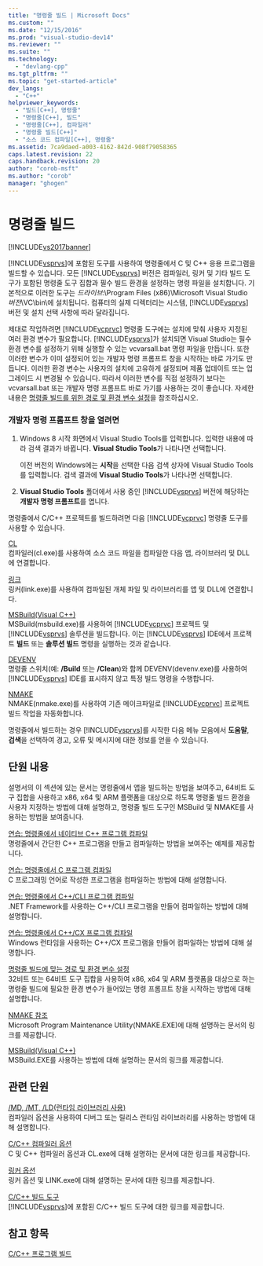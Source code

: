 ```yaml
---
title: "명령줄 빌드 | Microsoft Docs"
ms.custom: ""
ms.date: "12/15/2016"
ms.prod: "visual-studio-dev14"
ms.reviewer: ""
ms.suite: ""
ms.technology: 
  - "devlang-cpp"
ms.tgt_pltfrm: ""
ms.topic: "get-started-article"
dev_langs: 
  - "C++"
helpviewer_keywords: 
  - "빌드[C++], 명령줄"
  - "명령줄[C++], 빌드"
  - "명령줄[C++], 컴파일러"
  - "명령줄 빌드[C++]"
  - "소스 코드 컴파일[C++], 명령줄"
ms.assetid: 7ca9daed-a003-4162-842d-908f79058365
caps.latest.revision: 22
caps.handback.revision: 20
author: "corob-msft"
ms.author: "corob"
manager: "ghogen"
---
```

# 명령줄 빌드
[!INCLUDE[vs2017banner](../assembler/inline/includes/vs2017banner.md)]

[!INCLUDE[vsprvs](../assembler/masm/includes/vsprvs_md.md)]에 포함된 도구를 사용하여 명령줄에서 C 및 C\+\+ 응용 프로그램을 빌드할 수 있습니다.  모든 [!INCLUDE[vsprvs](../assembler/masm/includes/vsprvs_md.md)] 버전은 컴파일러, 링커 및 기타 빌드 도구가 포함된 명령줄 도구 집합과 필수 빌드 환경을 설정하는 명령 파일을 설치합니다.  기본적으로 이러한 도구는 *드라이브*:\\Program Files \(x86\)\\Microsoft Visual Studio *버전*\\VC\\bin\\에 설치됩니다.  컴퓨터의 실제 디렉터리는 시스템, [!INCLUDE[vsprvs](../assembler/masm/includes/vsprvs_md.md)] 버전 및 설치 선택 사항에 따라 달라집니다.  
  
 제대로 작업하려면 [!INCLUDE[vcprvc](../build/includes/vcprvc_md.md)] 명령줄 도구에는 설치에 맞춰 사용자 지정된 여러 환경 변수가 필요합니다.  [!INCLUDE[vsprvs](../assembler/masm/includes/vsprvs_md.md)]가 설치되면 Visual Studio는 필수 환경 변수를 설정하기 위해 실행할 수 있는 vcvarsall.bat 명령 파일을 만듭니다.  또한 이러한 변수가 이미 설정되어 있는 개발자 명령 프롬프트 창을 시작하는 바로 가기도 만듭니다.  이러한 환경 변수는 사용자의 설치에 고유하게 설정되며 제품 업데이트 또는 업그레이드 시 변경될 수 있습니다.  따라서 이러한 변수를 직접 설정하기 보다는 vcvarsall.bat 또는 개발자 명령 프롬프트 바로 가기를 사용하는 것이 좋습니다.  자세한 내용은 [명령줄 빌드를 위한 경로 및 환경 변수 설정](../build/setting-the-path-and-environment-variables-for-command-line-builds.md)을 참조하십시오.  
  
### 개발자 명령 프롬프트 창을 열려면  
  
1.  Windows 8 시작 화면에서 Visual Studio Tools를 입력합니다.  입력한 내용에 따라 검색 결과가 바뀝니다. **Visual Studio Tools**가 나타나면 선택합니다.  
  
     이전 버전의 Windows에는 **시작**을 선택한 다음 검색 상자에 Visual Studio Tools를 입력합니다.  검색 결과에 **Visual Studio Tools**가 나타나면 선택합니다.  
  
2.  **Visual Studio Tools** 폴더에서 사용 중인 [!INCLUDE[vsprvs](../assembler/masm/includes/vsprvs_md.md)] 버전에 해당하는 **개발자 명령 프롬프트**를 엽니다.  
  
 명령줄에서 C\/C\+\+ 프로젝트를 빌드하려면 다음 [!INCLUDE[vcprvc](../build/includes/vcprvc_md.md)] 명령줄 도구를 사용할 수 있습니다.  
  
 [CL](../build/reference/compiling-a-c-cpp-program.md)  
 컴파일러\(cl.exe\)를 사용하여 소스 코드 파일을 컴파일한 다음 앱, 라이브러리 및 DLL에 연결합니다.  
  
 [링크](../build/reference/linking.md)  
 링커\(link.exe\)를 사용하여 컴파일된 개체 파일 및 라이브러리를 앱 및 DLL에 연결합니다.  
  
 [MSBuild\(Visual C\+\+\)](../build/msbuild-visual-cpp.md)  
 MSBuild\(msbuild.exe\)를 사용하여 [!INCLUDE[vcprvc](../build/includes/vcprvc_md.md)] 프로젝트 및 [!INCLUDE[vsprvs](../assembler/masm/includes/vsprvs_md.md)] 솔루션을 빌드합니다.  이는 [!INCLUDE[vsprvs](../assembler/masm/includes/vsprvs_md.md)] IDE에서 프로젝트 **빌드** 또는 **솔루션 빌드** 명령을 실행하는 것과 같습니다.  
  
 [DEVENV](../Topic/Devenv%20Command%20Line%20Switches.md)  
 명령줄 스위치\(예: **\/Build** 또는 **\/Clean**\)와 함께 DEVENV\(devenv.exe\)를 사용하여 [!INCLUDE[vsprvs](../assembler/masm/includes/vsprvs_md.md)] IDE를 표시하지 않고 특정 빌드 명령을 수행합니다.  
  
 [NMAKE](../build/nmake-reference.md)  
 NMAKE\(nmake.exe\)를 사용하여 기존 메이크파일로 [!INCLUDE[vcprvc](../build/includes/vcprvc_md.md)] 프로젝트 빌드 작업을 자동화합니다.  
  
 명령줄에서 빌드하는 경우 [!INCLUDE[vsprvs](../assembler/masm/includes/vsprvs_md.md)]를 시작한 다음 메뉴 모음에서 **도움말**, **검색**을 선택하여 경고, 오류 및 메시지에 대한 정보를 얻을 수 있습니다.  
  
## 단원 내용  
 설명서의 이 섹션에 있는 문서는 명령줄에서 앱을 빌드하는 방법을 보여주고, 64비트 도구 집합을 사용하고 x86, x64 및 ARM 플랫폼을 대상으로 하도록 명령줄 빌드 환경을 사용자 지정하는 방법에 대해 설명하고, 명령줄 빌드 도구인 MSBuild 및 NMAKE를 사용하는 방법을 보여줍니다.  
  
 [연습: 명령줄에서 네이티브 C\+\+ 프로그램 컴파일](../build/walkthrough-compiling-a-native-cpp-program-on-the-command-line.md)  
 명령줄에서 간단한 C\+\+ 프로그램을 만들고 컴파일하는 방법을 보여주는 예제를 제공합니다.  
  
 [연습: 명령줄에서 C 프로그램 컴파일](../Topic/Walkthrough:%20Compiling%20a%20C%20Program%20on%20the%20Command%20Line.md)  
 C 프로그래밍 언어로 작성한 프로그램을 컴파일하는 방법에 대해 설명합니다.  
  
 [연습: 명령줄에서 C\+\+\/CLI 프로그램 컴파일](../build/walkthrough-compiling-a-cpp-cli-program-on-the-command-line.md)  
 .NET Framework를 사용하는 C\+\+\/CLI 프로그램을 만들어 컴파일하는 방법에 대해 설명합니다.  
  
 [연습: 명령줄에서 C\+\+\/CX 프로그램 컴파일](../build/walkthrough-compiling-a-cpp-cx-program-on-the-command-line.md)  
 Windows 런타임을 사용하는 C\+\+\/CX 프로그램을 만들어 컴파일하는 방법에 대해 설명합니다.  
  
 [명령줄 빌드에 맞는 경로 및 환경 변수 설정](../build/setting-the-path-and-environment-variables-for-command-line-builds.md)  
 32비트 또는 64비트 도구 집합을 사용하여 x86, x64 및 ARM 플랫폼을 대상으로 하는 명령줄 빌드에 필요한 환경 변수가 들어있는 명령 프롬프트 창을 시작하는 방법에 대해 설명합니다.  
  
 [NMAKE 참조](../build/nmake-reference.md)  
 Microsoft Program Maintenance Utility\(NMAKE.EXE\)에 대해 설명하는 문서의 링크를 제공합니다.  
  
 [MSBuild\(Visual C\+\+\)](../build/msbuild-visual-cpp.md)  
 MSBuild.EXE를 사용하는 방법에 대해 설명하는 문서의 링크를 제공합니다.  
  
## 관련 단원  
 [\/MD, \/MT, \/LD\(런타임 라이브러리 사용\)](../build/reference/md-mt-ld-use-run-time-library.md)  
 컴파일러 옵션을 사용하여 디버그 또는 릴리스 런타임 라이브러리를 사용하는 방법에 대해 설명합니다.  
  
 [C\/C\+\+ 컴파일러 옵션](../build/reference/compiler-options.md)  
 C 및 C\+\+ 컴파일러 옵션과 CL.exe에 대해 설명하는 문서에 대한 링크를 제공합니다.  
  
 [링커 옵션](../build/reference/linker-options.md)  
 링커 옵션 및 LINK.exe에 대해 설명하는 문서에 대한 링크를 제공합니다.  
  
 [C\/C\+\+ 빌드 도구](../build/reference/c-cpp-build-tools.md)  
 [!INCLUDE[vsprvs](../assembler/masm/includes/vsprvs_md.md)]에 포함된 C\/C\+\+ 빌드 도구에 대한 링크를 제공합니다.  
  
## 참고 항목  
 [C\/C\+\+ 프로그램 빌드](../build/building-c-cpp-programs.md)